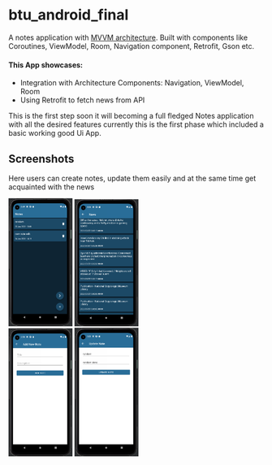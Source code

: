 # btu_android_final

A notes application with [MVVM architecture](https://developer.android.com/jetpack/guide).
Built with components like Coroutines, ViewModel, Room, Navigation component, Retrofit, Gson etc.


#### This App showcases:

* Integration with Architecture Components: Navigation, ViewModel, Room
* Using Retrofit to fetch news from API


This is the first step soon it will becoming a full fledged Notes application with all the desired features
currently this is the first phase which included a basic working good Ui App.


Screenshots
-----------
Here users can create notes, update them easily and at the same time get acquainted with the news


<div>
  <img src="media/notesList.png" width="25%"/>
  <img src="media/newsList.png" width="25%"/>
</div>

<div>
  <img src="media/addNote.png" width="25%"/>
  <img src="media/updateNote.png" width="25%"/>
</div>
